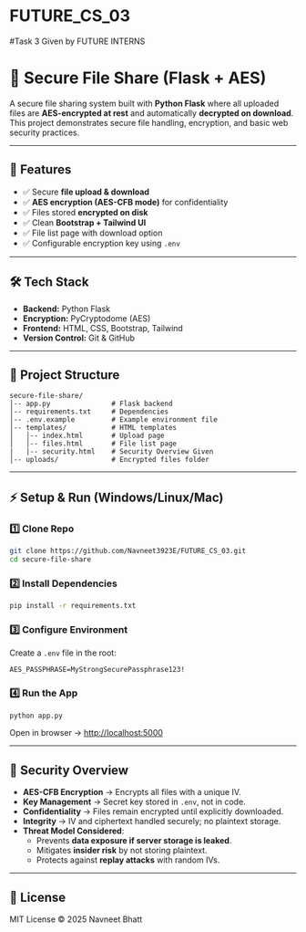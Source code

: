 # FUTURE_CS_03 

#Task 3 Given by FUTURE INTERNS

# 🔐 Secure File Share (Flask + AES)

A secure file sharing system built with **Python Flask** where all uploaded files are **AES-encrypted at rest** and automatically **decrypted on download**.  
This project demonstrates secure file handling, encryption, and basic web security practices.

---

## 🚀 Features
- ✅ Secure **file upload & download**
- ✅ **AES encryption (AES-CFB mode)** for confidentiality
- ✅ Files stored **encrypted on disk**
- ✅ Clean **Bootstrap + Tailwind UI**
- ✅ File list page with download option
- ✅ Configurable encryption key using `.env`

---

## 🛠️ Tech Stack
- **Backend:** Python Flask  
- **Encryption:** PyCryptodome (AES)  
- **Frontend:** HTML, CSS, Bootstrap, Tailwind  
- **Version Control:** Git & GitHub  

---

## 📂 Project Structure
```
secure-file-share/
│-- app.py               # Flask backend
│-- requirements.txt     # Dependencies
│-- .env.example         # Example environment file
│-- templates/           # HTML templates
│   │-- index.html       # Upload page
│   │-- files.html       # File list page
|   |-- security.html    # Security Overview Given
│-- uploads/             # Encrypted files folder
```

---

## ⚡ Setup & Run (Windows/Linux/Mac)

### 1️⃣ Clone Repo
```sh
git clone https://github.com/Navneet3923E/FUTURE_CS_03.git
cd secure-file-share
```

### 2️⃣ Install Dependencies
```sh
pip install -r requirements.txt
```

### 3️⃣ Configure Environment
Create a `.env` file in the root:
```
AES_PASSPHRASE=MyStrongSecurePassphrase123!
```

### 4️⃣ Run the App
```sh
python app.py
```

Open in browser → [http://localhost:5000](http://localhost:5000)

---

## 🔑 Security Overview
- **AES-CFB Encryption** → Encrypts all files with a unique IV.  
- **Key Management** → Secret key stored in `.env`, not in code.  
- **Confidentiality** → Files remain encrypted until explicitly downloaded.  
- **Integrity** → IV and ciphertext handled securely; no plaintext storage.  
- **Threat Model Considered**:
  - Prevents **data exposure if server storage is leaked**.  
  - Mitigates **insider risk** by not storing plaintext.  
  - Protects against **replay attacks** with random IVs.  

---

## 📜 License
MIT License © 2025 Navneet Bhatt

